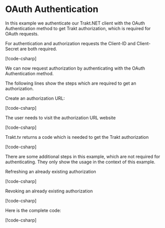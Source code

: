 # OAuth Authentication

In this example we authenticate our Trakt.NET client with the OAuth Authentication method to get Trakt authorization, which is required for OAuth requests.

For authentication and authorization requests the Client-ID and Client-Secret are both required.

[!code-csharp[](../../codesnippets/examples/auth/ClientSetup.cs)]

We can now request authorization by authenticating with the OAuth Authentication method.

The following lines show the steps which are required to get an authorization.

Create an authorization URL:

[!code-csharp[](../../codesnippets/examples/auth/OAuthAuthentication.cs#L29-L29)]

The user needs to visit the authorization URL website

[!code-csharp[](../../codesnippets/examples/auth/OAuthAuthentication.cs#L33-L38)]

Trakt.tv returns a code which is needed to get the Trakt authorization

[!code-csharp[](../../codesnippets/examples/auth/OAuthAuthentication.cs#L42-L60)]

There are some additional steps in this example, which are not required for authenticating. They only show the usage in the context of this example.

Refreshing an already existing authorization

[!code-csharp[](../../codesnippets/examples/auth/OAuthAuthentication.cs#L62-L79)]

Revoking an already existing authorization

[!code-csharp[](../../codesnippets/examples/auth/OAuthAuthentication.cs#L81-L92)]

Here is the complete code:

[!code-csharp[](../../codesnippets/examples/auth/OAuthAuthentication.cs)]
